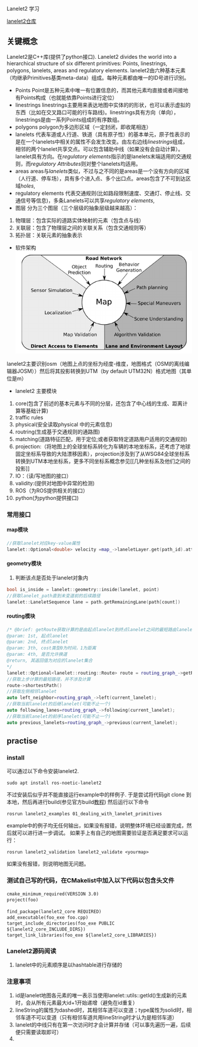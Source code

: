 Lanelet2 学习

[lanelet2仓库]("https://github.com/fzi-forschungszentrum-informatik/Lanelet2")
##  关键概念
Lanelet2是C++库(提供了python接口).
Lanelet2 divides the world into a hierarchical structure of six different primitives: Points, linestrings, polygons, lanelets, areas and regulatory elements.
lanelet2由六种基本元素（均继承Primitives基类meta-data）组成。每种元素都由唯一的ID号进行识别。
- Points
Point是五种元素中唯一有位置信息的，而其他元素均直接或者间接地有Points构成（也就能依靠Points进行定位）
- linestrings
linestrings主要用来表达地图中实体的的形状，也可以表示虚拟的东西（比如在交叉路口可能的行车路线)。linestrings具有方向（单向），linestrings是由一系列Points组成的有序数组。
- polygons
polygon为多边形区域（一定封闭，即收尾相连）
- lanelets
代表车道或人行道、铁道（具有原子性）的基本单元，原子性表示的是在一个lanelets中相关的属性不会发生改变。由左右边线*linestrings*组成，相邻的两个lanelet共享交点。可以包含辅助中线（如果没有会自动计算）。lanelet具有方向。在*regulatory elements*指示的是lanelets末端适用的交通规则，而*regulatory Attributes*则对整个lanelets均适用。
- areas
areas与*lanelets*类似，不过与之不同的是areas是一个没有方向的区域（人行道、停车场），具有多个进入点、多个出口点。areas包含了不可到达区域*holes*,
- regulatory elements
代表交通规则(比如路段限制速度、交通灯、停止线、交通信号等信息)，多条Lanelets可以共享*regulatory elements*,
 - 图层
 分为三个图层（三个层级的抽象层级越来越高）：
 1. 物理层：包含实际的道路实体映射的元素（包含点与线）
 2. 关联层：包含了物理层之间的关联关系（包含交通规则等）
 3. 拓扑层：关联元素的抽象表示
- 软件架构
![lanelet2_arch](../../Resourse/lanelet2_arch.png)

lanelet2主要识别osm（地图上点的坐标为经度-维度，地图格式（OSM的离线编辑器JOSM））然后将其投影转换到UTM（by default UTM32N）格式地图（其单位是m）

- lanelet2 主要模块
1. core(包含了前述的基本元素与不同的分层，还包含了中心线的生成、距离计算等基础计算)
2. traffic rules
3. physical(安全读取physical 中的元素信息)
4. routring(生成基于交通规则的通路图)
5. matching(道路特征匹配，用于定位;或者获取特定道路用户适用的交通规则)
6. projection:（将地图上的全球坐标系转化为车辆的本地坐标系，还考虑了地球固定坐标系导致的大陆漂移因素），projection涉及到了从WSG84全球坐标系转换到UTM本地坐标系，更多不同坐标系概念参见[[几种坐标系及他们之间的投影]]
8. IO：（读/写地图的接口）
9. validity:(提供对地图中异常的检测)
10. ROS（为ROS提供相关的接口）
11. python(为python提供接口)
### 常用接口
#### map模块
```C++
//获取lanelet对应key-value属性
lanelet::Optional<double> velocity =map_->laneletLayer.get(path_id).attributes()["speed"].asDouble();

```
#### geometry模块
1. 判断该点是否处于lanelet对象内
```C++
bool is_inside = lanelet::geometry::inside(lanelet, point)
//获取lanelet_path直到未变道前的后续路径
lanelet::LaneletSequence lane = path.getRemainingLane(path[count])
```
#### routing模块
```C++
/* @brief: getRoute获取计算的是由起点lanelet到终点lanelet之间的最短路由lanelet
@param: 1st, 起点lanelet
@param: 2nd, 终点lanelet
@param: 3th, cost类型0为时间，1为距离
@param: 4th, 是否允许换道
@return, 其返回值为对应的lanelet集合
*/
lanelet::Optional<lanelet::routing::Route> route = routing_graph_->getRoute(map_->laneletLayer.get(start_ids[i]),map_->laneletLayer.get(end_ids[j]), 0 ,true);
//获取上步计算的最短路径，并不涉及计算
route->shortestPath()
//获取左侧相邻lanelet
auto left_neighbor=routing_graph_->left(current_lanelet);
//获取当前lanelet的后继lanelet(可能不止一个)
auto following_lanes=routing_graph_->following(current_lanelet);
//获取当前lanelet的前序lanelet(可能不止一个)
auto previous_lanelets=routing_graph_->previous(current_lanelet);
```
## practise
### install
可以通过以下命令安装lanelet2.
```
sudo apt install ros-noetic-lanelet2
```
不过安装后似乎并不能直接运行example中的样例子.
于是尝试将代码git clone 到本地，然后再进行build(参见官方build[教程](""https://github.com/fzi-forschungszentrum-informatik/Lanelet2))
然后运行以下命令
```
rosrun lanelet2_examples 01_dealing_with_lanelet_primitives
```
example中的例子均无任何输出，如果没有报错，说明整体环境已经设置完成，然后就可以进行进一步调试。
如果手上有自己的地图需要验证是否满足要求可以运行：
```
rosrun lanelet2_validation lanelet2_validate <yourmap>
```
如果没有报错，则说明地图无问题。

### 测试自己写的代码，在CMakelist中加入以下代码以包含头文件
``` CMakelist
cmake_minimum_required(VERSION 3.0)
project(foo)

find_package(lanelet2_core REQUIRED)
add_executable(foo_exe foo.cpp)
target_include_directories(foo_exe PUBLIC ${lanelet2_core_INCLUDE_DIRS})
target_link_libraries(foo_exe ${lanelet2_core_LIBRARIES})
```
### Lanelet2源码阅读
1. lanelet中的元素顺序是以hashtable进行存储的
### 注意事项
1. id是lanelet地图各元素的唯一表示当使用lanelet::utils::getId()生成新的元素时，会从所有元素最大id+1开始递增（避免在id重复）
2. lineString的属性为dashed时，其相邻车道可以变道；type属性为solid时，相邻车道不可以变道（只有相邻车道共用lineString时才认为是相邻车道）
3. lanelet的中线只有在第一次访问时才会计算并存储（可以事先遍历一遍，后续便只需要读取即可）
4. 
